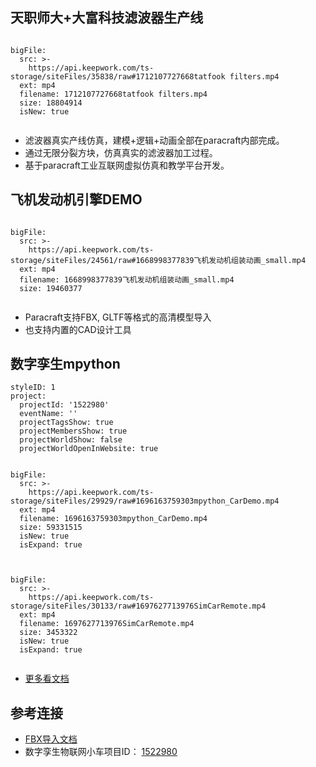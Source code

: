 ## 天职师大+大富科技滤波器生产线

```@BigFile

bigFile:
  src: >-
    https://api.keepwork.com/ts-storage/siteFiles/35838/raw#1712107727668tatfook filters.mp4
  ext: mp4
  filename: 1712107727668tatfook filters.mp4
  size: 18804914
  isNew: true
          
```

- 滤波器真实产线仿真，建模+逻辑+动画全部在paracraft内部完成。
- 通过无限分裂方块，仿真真实的滤波器加工过程。
- 基于paracraft工业互联网虚拟仿真和教学平台开发。

 

## 飞机发动机引擎DEMO

```@BigFile

bigFile:
  src: >-
    https://api.keepwork.com/ts-storage/siteFiles/24561/raw#1668998377839飞机发动机组装动画_small.mp4
  ext: mp4
  filename: 1668998377839飞机发动机组装动画_small.mp4
  size: 19460377
          
```

- Paracraft支持FBX, GLTF等格式的高清模型导入
- 也支持内置的CAD设计工具

## 数字孪生mpython

```@Project
styleID: 1
project:
  projectId: '1522980'
  eventName: ''
  projectTagsShow: true
  projectMembersShow: true
  projectWorldShow: false
  projectWorldOpenInWebsite: true

```

```@BigFile

bigFile:
  src: >-
    https://api.keepwork.com/ts-storage/siteFiles/29929/raw#1696163759303mpython_CarDemo.mp4
  ext: mp4
  filename: 1696163759303mpython_CarDemo.mp4
  size: 59331515
  isNew: true
  isExpand: true
          
```


```@BigFile

bigFile:
  src: >-
    https://api.keepwork.com/ts-storage/siteFiles/30133/raw#1697627713976SimCarRemote.mp4
  ext: mp4
  filename: 1697627713976SimCarRemote.mp4
  size: 3453322
  isNew: true
  isExpand: true
          
```

- [更多看文档](https://keepwork.com/official/docs/tutorials/micropython)

## 参考连接

- [FBX导入文档](https://github.com/LiXizhi/ParaCraftSDK/wiki/FBXModel)
- 数字孪生物联网小车项目ID： [1522980](https://webparacraft.keepwork.com/?pid=1522980)


